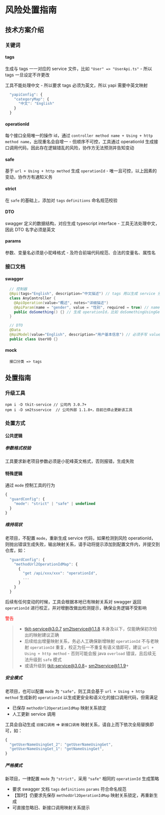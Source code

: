 # 风险处置指南

## 技术方案介绍

### 关键词

#### tags

生成与 tags 一一对应的 service 文件，比如 `"User" => "UserApi.ts"` - 所以 tags 一旦设定不许更改

工具不能处理中文 - 所以要求 tags 必须为英文，所以 yapi 需要中英文映射

```js
  "yapiConfig": {
    "categoryMap": {
      "中文": "English"
    }
  }
```

#### operationId

每个接口全局唯一的操作 id，通过 `controller method name + Using + http method name`，出现重名会自增一 - 但顺序不可控，工具通过 operationId 生成接口调用代码，因此存在逻辑错乱的风险，协作方无法预测并告知变动

#### safe

基于 `url + Using + http method` 生成 `operationId` - 唯一且可控，以上因素的变动，协作方有通知义务

#### strict

在 `safe` 的基础上，添加对 `tags` `definitions` 命名规范校验

#### DTO

swagger 定义的数据结构，对应生成 typescript interface - 工具无法处理中文，因此 DTO 名字必须是英文

#### params

参数、变量名必须是小驼峰格式 - 及符合前端代码规范、合法的变量名、属性名

### 接口文档

#### swagger

```java
  // 控制器
  @Api(tags="English", description="中文描述") // tags 用以生成 service 分组，默认值为 any-controller 类名
  class AnyController {
    @ApiOperation(value="概述", notes="详细描述")
    @ApiParam(name = "gender", value = "性别", required = true) // name 必须使用小驼峰
    public doSomething() {} // 生成 operationId，比如 doSomethingUsingGet_1, doSomethingUsingGet_2
  }

  // DTO
  @Data
  @ApiModel(value="English", description="用户基本信息") // 必须手写 value，使用[a-zA-Z0-9]
  public class UserVO {}
```

#### mock

```shell
  接口分类 => tags
```

## 处置指南

### 升级工具

```shell
npm i -D tkit-service // 公司内 3.0.7+
npm i -D sm2tsservice  // 公司外部 1.1.8+，目前已停止更新该工具
```

### 处置方式

#### 公共逻辑

##### 参数格式校验

工具要求新老项目参数必须是小驼峰英文格式，否则报错，生成失败

#### 特殊逻辑

通过 `mode` 控制工具的行为

```js
{
  "guardConfig": {
    "mode": "strict" | "safe" | undefined
  }
}
```

##### 维持现状

老项目，不配置 `mode`，重新生成 service 代码，如果检测到风险 operationId，则抛出错误生成失败，输出映射关系，请手动将提示添加到配置文件内，并提交到仓库，如：

```js
  "guardConfig": {
    "methodUrl2OperationIdMap": {
      {
        "get /api/xxx/xxx": "operationId",
        ...
      }
    }
  }
```

后续有任何变动的时候，工具会根据本地已有映射关系对 swagger 返回 `operationId` 进行校正，并对增删改做出检测提示，确保业务逻辑不受影响

<font color="red">警告</font>

> - tkit-service@3.0.7 sm2tservice@1.1.8 本身及以下，仅能确保初次给出的映射建议正确
> - 后续给出增量映射关系，务必人工确保新增映射 `operationId` 不与老映射 `operationId` 重复，校正为任一不重复有语义值即可，建议 `url + Using + http method` - 否则可能会报 java `overload` 错误，且后续无法升级到 `safe` 模式
> - 或请升级到 tkit-service@3.0.8+ sm2tservice@1.1.9+

##### 安全模式

老项目，也可以配置 `mode` 为 `"safe"`，则工具会基于 `url + Using + http method` 生成新的 `operationId` 以生成更安全和语义化的接口调用代码，但需满足

- 已保存 `methodUrl2OperationIdMap` 映射关系锁定
- 人工更新 service 调用

工具会自动生成 `旧接口调用` => `新接口调用` 映射关系，请自上而下依次全局替换即可，如：

```js
{
  "getUserNameUsingGet_2": "getUserNameUsingGet",
  "getUserNameUsingGet_1": "getNameUsingGet",
}
```

##### 严格模式

新项目，一律配置 `mode` 为 `"strict"`，采用 `"safe"` 相同的 `operationId` 生成策略

- 要求 swagger 文档 `tags` `definitions` `params` 符合命名规范
- 【暂时】仍要求先保存 `methodUrl2OperationIdMap` 映射关系锁定，再重新生成
- 可直接忽略旧、新接口调用映射关系提示
